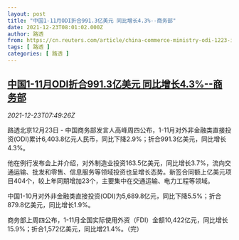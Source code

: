 ```yaml
---
layout: post
title: "中国1-11月ODI折合991.3亿美元 同比增长4.3%--商务部"
date: 2021-12-23T08:01:02.000Z
author: 路透
from: https://cn.reuters.com/article/china-commerce-ministry-odi-1223-idCNKBS2J20KB
tags: [ 路透 ]
categories: [ 路透 ]
---
```

<!--1640246462000-->
[中国1-11月ODI折合991.3亿美元 同比增长4.3%--商务部](https://cn.reuters.com/article/china-commerce-ministry-odi-1223-idCNKBS2J20KB)
------

<div>
<div><i>2021-12-23T07:49:26Z</i></div><p>路透北京12月23日 - 中国商务部发言人高峰周四公布，1-11月对外非金融类直接投资(ODI)累计6,403.8亿元人民币，同比下降2.9%；折合991.3亿美元，同比增长4.3%。</p><p>他在例行发布会上并介绍，对外制造业投资163.5亿美元，同比增长3.7%，流向交通运输、批发和零售、信息服务等领域投资也呈增长态势。新签合同额上亿美元项目404个，较上年同期增加23个，主要集中在交通运输、电力工程等领域。</p><p>中国1-10月对外非金融类直接投资(ODI)为5,689.8亿元，同比下降5.5%；折合879.8亿美元，同比增长1.9%。</p><p>商务部上周四公布，1-11月全国实际使用外资（FDI）金额10,422亿元，同比增长15.9%；折合1,572亿美元，同比增21.4%。（完）</p>
</div>
